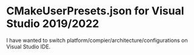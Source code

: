 # CMakeUserPresets.json for Visual Studio 2019/2022

I have wanted to switch platform/compier/architecture/configurations on Visual Studio IDE.
